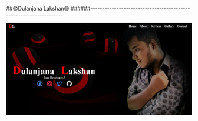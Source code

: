 ##😎Dulanjana Lakshan😎
######------------------------------------------------------------------

![SquarePhoto_2021114151954369](assets/image/R_web1.png)
